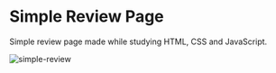 # Simple Review Page
Simple review page made while studying HTML, CSS and JavaScript.

![simple-review](https://user-images.githubusercontent.com/71052352/167953683-9e2b6c5b-7f47-4942-ad1a-77b28dce9a14.gif)
